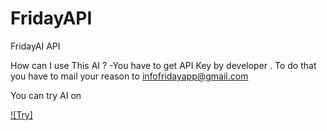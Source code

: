 # FridayAPI
FridayAI API 

How can I use This AI ?
-You have to get API Key by developer . To do that you have to mail your reason to infofridayapp@gmail.com

You can try AI on 

[![Try]](https://console.dialogflow.com/api-client/demo/embedded/fridayai "Try")

